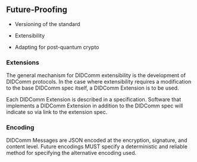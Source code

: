 ## Future-Proofing

- Versioning of the standard

- Extensibility

- Adapting for post-quantum crypto

### Extensions

The general mechanism for DIDComm extensibility is the development of
DIDComm protocols. In the case where extensibility requires a modification
to the base DIDComm spec itself, a DIDComm Extension is to be used.

Each DIDComm Extension is described in a specification. Software that
implements a DIDComm Extension in addition to the DIDComm spec will
indicate so via link to the extension spec.

### Encoding

DIDComm Messages are JSON encoded at the encryption, signature, and content level. Future encodings MUST specify a deterministic and reliable method for specifying the alternative encoding used.
